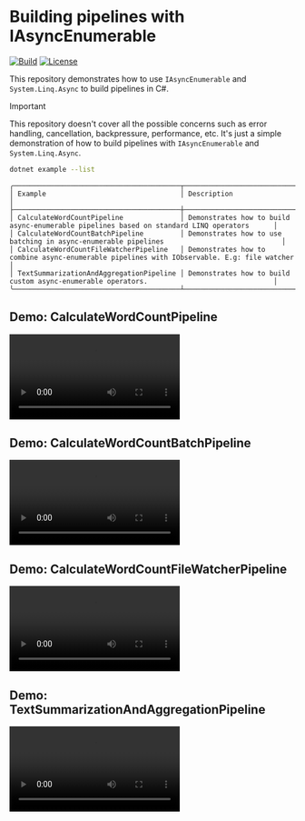 # Building pipelines with IAsyncEnumerable

[![Build](https://github.com/NikiforovAll/async-enumerable-pipelines/actions/workflows/build.yml/badge.svg?branch=main)](https://github.com/NikiforovAll/async-enumerable-pipelines/actions/workflows/build.yml)
[![License](https://img.shields.io/badge/license-MIT-blue.svg)](https://github.com/nikiforovall/async-enumerable-pipelines/blob/main/LICENSE.md)

This repository demonstrates how to use `IAsyncEnumerable` and `System.Linq.Async` to build pipelines in C#.


> [!IMPORTANT]
> This repository doesn't cover all the possible concerns such as error handling, cancellation, backpressure, performance, etc. It's just a simple demonstration of how to build pipelines with `IAsyncEnumerable` and `System.Linq.Async`. 

```bash
dotnet example --list
```

```text
╭─────────────────────────────────────────┬────────────────────────────────────────────────────────────────────────────────────────────╮
│ Example                                 │ Description                                                                                │
├─────────────────────────────────────────┼────────────────────────────────────────────────────────────────────────────────────────────┤
│ CalculateWordCountPipeline              │ Demonstrates how to build async-enumerable pipelines based on standard LINQ operators      │
│ CalculateWordCountBatchPipeline         │ Demonstrates how to use batching in async-enumerable pipelines                             │
│ CalculateWordCountFileWatcherPipeline   │ Demonstrates how to combine async-enumerable pipelines with IObservable. E.g: file watcher │
│ TextSummarizationAndAggregationPipeline │ Demonstrates how to build custom async-enumerable operators.                               │
╰─────────────────────────────────────────┴────────────────────────────────────────────────────────────────────────────────────────────╯
```
## Demo: CalculateWordCountPipeline

<video src="https://github.com/user-attachments/assets/84c1e8a8-996d-4960-9b39-20e6bd1101a9" controls="controls"></video>

## Demo: CalculateWordCountBatchPipeline

<video src="https://github.com/user-attachments/assets/56db32bd-a7e9-41ec-8706-eaf876750bb6" controls="controls"></video>

## Demo: CalculateWordCountFileWatcherPipeline

<video src="https://github.com/user-attachments/assets/96cc653d-8b42-4779-b2f2-fce804f0160b" controls="controls"></video>

## Demo: TextSummarizationAndAggregationPipeline

<video src="https://github.com/user-attachments/assets/42c6eb97-7a11-4b89-857e-1ffb8e70073c" controls="controls"></video>
